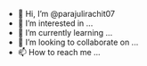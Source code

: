 - 👋 Hi, I’m @parajulirachit07
- 👀 I’m interested in ...
- 🌱 I’m currently learning ...
- 💞️ I’m looking to collaborate on ...
- 📫 How to reach me ...

<!---
parajulirachit07/parajulirachit07 is a ✨ special ✨ repository because its `README.md` (this file) appears on your GitHub profile.
You can click the Preview link to take a look at your changes.

--->
